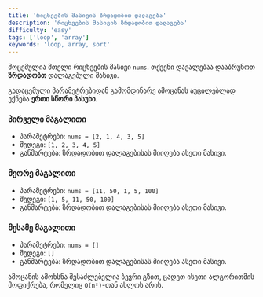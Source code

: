 ```yaml
---
title: 'რიცხვების მასივის ზრდადობით დალაგება'
description: 'რიცხვების მასივის ზრდადობით დალაგება'
difficulty: 'easy'
tags: ['loop', 'array']
keywords: 'loop, array, sort'
---
```


მოცემულია მთელი რიცხვების მასივი `nums`.
თქვენი დავალებაა დააბრუნოთ **ზრდადობთ** დალაგებული მასივი.

გადაცემული პარამეტრებიდან გამომდინარე ამოცანას აუცილებლად ექნება **ერთი სწორი პასუხი**.

### პირველი მაგალითი

- პარამეტრები: `nums = [2, 1, 4, 3, 5]`
- შედეგი: `[1, 2, 3, 4, 5]`
- განმარტება: ზრდადობით დალაგებისას მიიღება ასეთი მასივი.

### მეორე მაგალითი

- პარამეტრები: `nums = [11, 50, 1, 5, 100]`
- შედეგი: `[1, 5, 11, 50, 100]`
- განმარტება: ზრდადობით დალაგებისას მიიღება ასეთი მასივი.

### მესამე მაგალითი

- პარამეტრები: `nums = []`
- შედეგი: `[]`
- განმარტება: ზრდადობით დალაგებისას მიიღება ასეთი მასივი.

ამოცანის ამოხსნა შესაძლებელია ბევრი გზით,
ცადეთ ისეთი ალგორითმის მოფიქრება, რომელიც `O(n²)`-თან ახლოს არის.